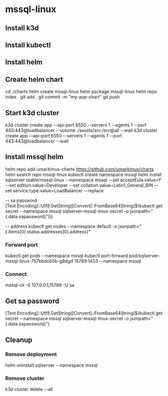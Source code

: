 # mssql-linux

## Install k3d

## Install kubectl

## Install helm

## Create helm chart

cd ./charts
helm create mssql-linux
helm package mssql-linux
helm repo index .
git add . 
git commit -m "my-app-chart"
git push

## Start k3d cluster

k3d cluster create app --api-port 6550 --servers 1 --agents 1 --port 443:443@loadbalancer --volume ./assets/src:/src@all --wait
k3d cluster create app --api-port 6550 --servers 1 --agents 1 --port 443:443@loadbalancer --wait

## Install mssql helm

helm repo add umaritimus-charts https://github.com/umaritimus/charts
helm search repo mssql-linux
kubectl create namespace mssql
helm install sqlserver stable/mssql-linux --namespace mssql --set acceptEula.value=Y --set edition.value=Developer --set collation.value=Latin1_General_BIN  --set service.type.value=LoadBalancer --replace

-- sa password
[Text.Encoding]::Utf8.GetString([Convert]::FromBase64String($(kubectl get secret --namespace mssql sqlserver-mssql-linux-secret -o jsonpath="{.data.sapassword}")))

-- address
kubectl get nodes --namespace default -o jsonpath="{.items[0].status.addresses[0].address}"

### Forward port

kubectl get pods --namespace mssql
kubectl port-forward pod/sqlserver-mssql-linux-757bbdcb5b-g8dgd 15789:1433 --namespace mssql

### Connect

mssql-cli -S 127.0.0.1,15789 -U sa
## Get sa password

[Text.Encoding]::Utf8.GetString([Convert]::FromBase64String($(kubectl get secret --namespace mssql sqlserver-mssql-linux-secret -o jsonpath="{.data.sapassword}") 


## Cleanup

### Remove deployment

helm uninstall sqlserver --namespace mssql
### Remove cluster

k3d cluster delete --all